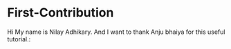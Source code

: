 # First-Contribution
Hi My name is Nilay Adhikary. And I want to thank Anju bhaiya for this useful tutorial.:
